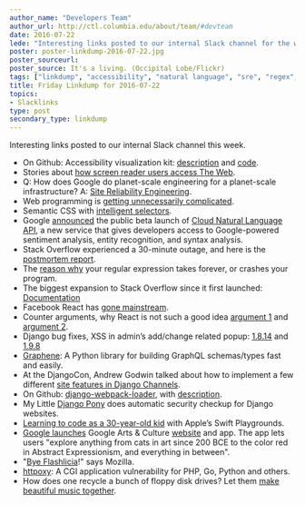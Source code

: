```yaml
---
author_name: "Developers Team"
author_url: http://ctl.columbia.edu/about/team/#devteam
date: 2016-07-22
lede: "Interesting links posted to our internal Slack channel for the week ending 2016-07-22."
poster: poster-linkdump-2016-07-22.jpg
poster_sourceurl: 
poster_source: It's a living. (Occipital Lobe/Flickr)
tags: ["linkdump", "accessibility", "natural language", "sre", "regex", "postmortem", "django", "javascript"]
title: Friday Linkdump for 2016-07-22
topics:
- Slacklinks
type: post
secondary_type: linkdump
---
```


Interesting links posted to our internal Slack channel this week.

* On Github: Accessibility visualization kit: [description](http://khan.github.io/tota11y/) and [code](https://github.com/Khan/tota11y/).
* Stories about [how screen reader users access The Web](http://www.heydonworks.com/article/responses-to-the-screen-reader-strategy-survey).
* Q: How does Google do planet-scale engineering for a planet-scale infrastructure? A: [Site Reliability Engineering](http://highscalability.com/blog/2016/7/18/how-does-google-do-planet-scale-engineering-for-a-planet-sca.html).
* Web programming is [getting unnecessarily complicated](http://en.arguman.org/web-programming-is-getting-unnecessarily-complicated).
* Semantic CSS with [intelligent selectors](https://www.smashingmagazine.com/2013/08/semantic-css-with-intelligent-selectors/).
* Google [announced](https://techcrunch.com/2016/07/20/google-launches-new-api-to-help-you-parse-natural-language/) the public beta launch of [Cloud Natural Language API](https://cloud.google.com/natural-language/), a new service that gives developers access to Google-powered sentiment analysis, entity recognition, and syntax analysis.
* Stack Overflow experienced a 30-minute outage, and here is the [postmortem report](http://stackstatus.net/post/147710624694/outage-postmortem-july-20-2016).
* The [reason why](http://www.regular-expressions.info/catastrophic.html) your regular expression takes forever, or crashes your program.
* The biggest expansion to Stack Overflow since it first launched: [Documentation](http://blog.stackoverflow.com/2016/07/introducing-stack-overflow-documentation-beta/)
* Facebook React has [gone mainstream](https://techcrunch.com/2016/07/22/facebooks-new-open-source-project-makes-it-easier-to-get-started-with-react/).
* Counter arguments, why React is not such a good idea [argument 1](https://www.pandastrike.com/posts/20150311-react-bad-idea) and [argument 2](http://react-etc.net/entry/your-license-to-use-react-js-can-be-revoked-if-you-compete-with-facebook).
* Django bug fixes, XSS in admin’s add/change related popup: [1.8.14](https://docs.djangoproject.com/en/1.9/releases/1.8.14/) and [1.9.8](https://docs.djangoproject.com/en/1.9/releases/1.9.8/)
* [Graphene](http://graphene-python.org/): A Python library for building GraphQL schemas/types fast and easily.
* At the DjangoCon, Andrew Godwin talked about how to implement a few different [site features in Django Channels](https://github.com/andrewgodwin/channels-examples).
* On Github: [django-webpack-loader](https://github.com/owais/django-webpack-loader), with [description](http://owaislone.org/blog/webpack-plus-reactjs-and-django/).
* My Little [Django Pony](https://www.ponycheckup.com/) does automatic security checkup for Django websites.
* [Learning to code as a 30-year-old kid](http://arstechnica.com/apple/2016/07/hands-on-with-swift-playgrounds-apples-attempt-to-get-kids-to-code/) with Apple’s Swift Playgrounds.
* [Google launches](https://googleblog.blogspot.com/2016/07/the-new-google-arts-culture-on-exhibit.html) Google Arts & Culture [website](https://www.google.com/culturalinstitute/beta/) and app. The app lets users "explore anything from cats in art since 200 BCE to the color red in Abstract Expressionism, and everything in between". 
* "[Bye Flashlicia](http://thenextweb.com/insider/2016/07/20/mozilla-finally-mostly-killing-flash-next-month/)!" says Mozilla.
* [httpoxy](https://httpoxy.org/): A CGI application vulnerability
for PHP, Go, Python and others.
* How does one recycle a bunch of floppy disk drives? Let them [make beautiful music together](http://digg.com/video/seven-nation-army-floppy-drives).
